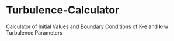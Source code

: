 # Turbulence-Calculator
Calculator of Initial Values and Boundary Conditions of K-e and k-w Turbulence Parameters
